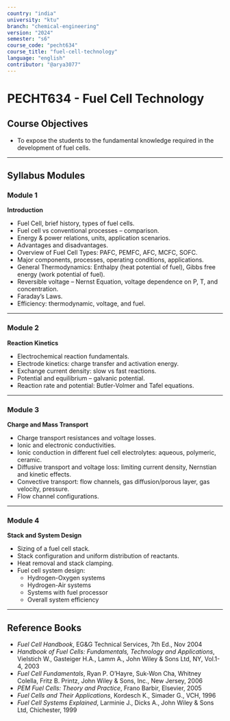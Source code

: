 ```yaml
---
country: "india"
university: "ktu"
branch: "chemical-engineering"
version: "2024"
semester: "s6"
course_code: "pecht634"
course_title: "fuel-cell-technology"
language: "english"
contributor: "@arya3077"
---
```


# PECHT634 - Fuel Cell Technology

## Course Objectives

- To expose the students to the fundamental knowledge required in the development of fuel cells.

---

## Syllabus Modules

### Module 1  
**Introduction**  
- Fuel Cell, brief history, types of fuel cells.  
- Fuel cell vs conventional processes – comparison.  
- Energy & power relations, units, application scenarios.  
- Advantages and disadvantages.  
- Overview of Fuel Cell Types: PAFC, PEMFC, AFC, MCFC, SOFC.  
- Major components, processes, operating conditions, applications.  
- General Thermodynamics: Enthalpy (heat potential of fuel), Gibbs free energy (work potential of fuel).  
- Reversible voltage – Nernst Equation, voltage dependence on P, T, and concentration.  
- Faraday’s Laws.  
- Efficiency: thermodynamic, voltage, and fuel.  

---

### Module 2  
**Reaction Kinetics**  
- Electrochemical reaction fundamentals.  
- Electrode kinetics: charge transfer and activation energy.  
- Exchange current density: slow vs fast reactions.  
- Potential and equilibrium – galvanic potential.  
- Reaction rate and potential: Butler-Volmer and Tafel equations.  

---

### Module 3  
**Charge and Mass Transport**  
- Charge transport resistances and voltage losses.  
- Ionic and electronic conductivities.  
- Ionic conduction in different fuel cell electrolytes: aqueous, polymeric, ceramic.  
- Diffusive transport and voltage loss: limiting current density, Nernstian and kinetic effects.  
- Convective transport: flow channels, gas diffusion/porous layer, gas velocity, pressure.  
- Flow channel configurations.  

---

### Module 4  
**Stack and System Design**  
- Sizing of a fuel cell stack.  
- Stack configuration and uniform distribution of reactants.  
- Heat removal and stack clamping.  
- Fuel cell system design:  
  - Hydrogen-Oxygen systems  
  - Hydrogen-Air systems  
  - Systems with fuel processor  
  - Overall system efficiency  

---

## Reference Books

- *Fuel Cell Handbook*, EG&G Technical Services, 7th Ed., Nov 2004  
- *Handbook of Fuel Cells: Fundamentals, Technology and Applications*, Vielstich W., Gasteiger H.A., Lamm A., John Wiley & Sons Ltd, NY, Vol.1-4, 2003  
- *Fuel Cell Fundamentals*, Ryan P. O’Hayre, Suk-Won Cha, Whitney Colella, Fritz B. Printz, John Wiley & Sons, Inc., New Jersey, 2006  
- *PEM Fuel Cells: Theory and Practice*, Frano Barbir, Elsevier, 2005  
- *Fuel Cells and Their Applications*, Kordesch K., Simader G., VCH, 1996  
- *Fuel Cell Systems Explained*, Larminie J., Dicks A., John Wiley & Sons Ltd, Chichester, 1999  
